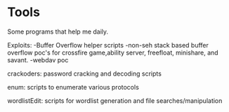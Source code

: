 # Tools

Some programs that help me daily.  

Exploits:
	-Buffer Overflow helper scripts
	-non-seh stack based buffer overflow poc's for crossfire game,ability server, freefloat, minishare, and savant. 
	-webdav poc

crackoders: password cracking and decoding scripts


enum: scripts to enumerate various protocols

wordlistEdit: scripts for wordlist generation and file searches/manipulation
	
	
